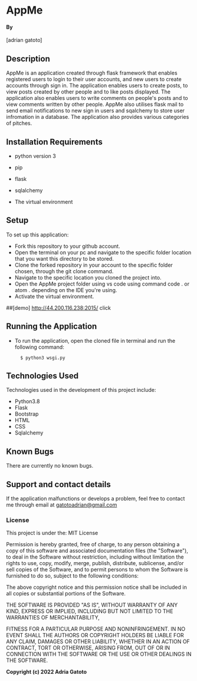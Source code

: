 # AppMe


#### By

[adrian gatoto]


## Description

AppMe is an application created through flask framework that enables registered users to login to their user accounts, and new users to create accounts through sign in.
The application enables users to create posts, to view posts created by other people and to like posts displayed. The application also enables users to write comments on 
people's posts and to view comments written by other people. AppMe also utilises flask mail to send email notifications to new sign in users and sqalchemy to store user infromation
in a database. The application also provides various categories of pitches.



## Installation Requirements

* python version 3 

* pip

* flask
* sqlalchemy
* The virtual environment

## Setup
  To set up this application:
* Fork this repository to your github account.
* Open the terminal on your pc and navigate to the specific folder location that you want this directory to be stored.
* Clone the forked repository in your account to the specific folder chosen, through the git clone command.
* Navigate to the specific location you cloned the project into.
* Open the AppMe project folder using vs code using command code . or atom . depending on the IDE you're using.
* Activate the virtual environment.


##[demo]
http://44.200.116.238:2015/ click 
 
## Running the Application


* To run the application, open the cloned file in terminal and run the following command:


        $ python3 wsgi.py


## Technologies Used
Technologies used in the development of this project include:

* Python3.8
* Flask
* Bootstrap
* HTML
* CSS
* Sqlalchemy

## Known Bugs

There are currently no known bugs.

## Support and contact details


If the application malfunctions or develops a problem, feel free to contact me through email at gatotoadrian@gmail.com

### License




This project is under the:
MIT License

Permission is hereby granted, free of charge, to any person obtaining a copy
of this software and associated documentation files (the "Software"), to deal
in the Software without restriction, including without limitation the rights
to use, copy, modify, merge, publish, distribute, sublicense, and/or sell
copies of the Software, and to permit persons to whom the Software is
furnished to do so, subject to the following conditions:

The above copyright notice and this permission notice shall be included in all
copies or substantial portions of the Software.


THE SOFTWARE IS PROVIDED "AS IS", WITHOUT WARRANTY OF ANY KIND, EXPRESS OR
IMPLIED, INCLUDING BUT NOT LIMITED TO THE WARRANTIES OF MERCHANTABILITY,

FITNESS FOR A PARTICULAR PURPOSE AND NONINFRINGEMENT. IN NO EVENT SHALL THE
AUTHORS OR COPYRIGHT HOLDERS BE LIABLE FOR ANY CLAIM, DAMAGES OR OTHER
LIABILITY, WHETHER IN AN ACTION OF CONTRACT, TORT OR OTHERWISE, ARISING FROM,
OUT OF OR IN CONNECTION WITH THE SOFTWARE OR THE USE OR OTHER DEALINGS IN THE
SOFTWARE.




**Copyright (c) 2022 Adria Gatoto**
